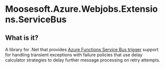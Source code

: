 # Moosesoft.Azure.Webjobs.Extensions.ServiceBus

## What is it?

A library for .Net that provides [Azure Functions Service Bus trigger](https://docs.microsoft.com/en-us/azure/azure-functions/functions-bindings-service-bus-trigger?tabs=csharp) support for handling transient exceptions with failure policies that use delay calculator strategies to delay further message processing on retry attempts.